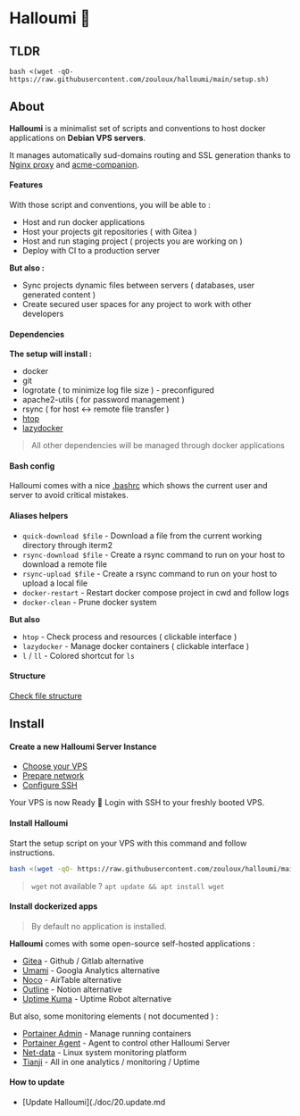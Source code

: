 # Halloumi 🧀

## TLDR

```shell
bash <(wget -qO- https://raw.githubusercontent.com/zouloux/halloumi/main/setup.sh)
```

## About

**Halloumi** is a minimalist set of scripts and conventions to host docker applications on **Debian VPS servers**.

It manages automatically sud-domains routing and SSL generation thanks to [Nginx proxy](https://github.com/nginx-proxy/nginx-proxy) and [acme-companion](https://github.com/nginx-proxy/acme-companion).

#### Features

With those script and conventions, you will be able to :
- Host and run docker applications
- Host your projects git repositories ( with Gitea )
- Host and run staging project ( projects you are working on )
- Deploy with CI to a production server

**But also :**
- Sync projects dynamic files between servers ( databases, user generated content )
- Create secured user spaces for any project to work with other developers

#### Dependencies

**The setup will install :**
- docker
- git
- logrotate ( to minimize log file size ) - preconfigured
- apache2-utils ( for password management )
- rsync ( for host <-> remote file transfer )
- [htop](https://github.com/htop-dev/htop?tab=readme-ov-file)
- [lazydocker](https://github.com/jesseduffield/lazydocker)

> All other dependencies will be managed through docker applications

#### Bash config

Halloumi comes with a nice [.bashrc](./.bashrc) which shows the current user and server to avoid critical mistakes.

#### Aliases helpers

- `quick-download $file` - Download a file from the current working directory through iterm2
- `rsync-download $file` - Create a rsync command to run on your host to download a remote file
- `rsync-upload $file` - Create a rsync command to run on your host to upload a local file
- `docker-restart` - Restart docker compose project in cwd and follow logs
- `docker-clean` - Prune docker system

**But also**
- `htop` - Check process and resources ( clickable interface )
- `lazydocker` - Manage docker containers ( clickable interface )
- `l` / `ll` - Colored shortcut for `ls`

#### Structure

[Check file structure](./doc/10.file-structure.md)

## Install

#### Create a new Halloumi Server Instance

- [Choose your VPS](./doc/00.choose-vps.md)
- [Prepare network](./doc/01.prepare-vps-network.md)
- [Configure SSH](./doc/02.configure-vps-ssh.md)

Your VPS is now Ready 🎉
Login with SSH to your freshly booted VPS.

#### Install Halloumi

Start the setup script on your VPS with this command and follow instructions.

```bash
bash <(wget -qO- https://raw.githubusercontent.com/zouloux/halloumi/main/setup.sh)
```

> `wget` not available ? `apt update && apt install wget`

#### Install dockerized apps

> By default no application is installed.

**Halloumi** comes with some open-source self-hosted applications :
- [Gitea](./containers/apps/gitea) - Github / Gitlab alternative
- [Umami](./containers/apps/umami) - Googla Analytics alternative
- [Noco](./containers/apps/noco) - AirTable alternative
- [Outline](./containers/apps/outline) - Notion alternative
- [Uptime Kuma](./containers/apps/kuma) - Uptime Robot alternative

But also, some monitoring elements ( not documented ) :
- [Portainer Admin](./containers/apps/portainer-admin) - Manage running containers
- [Portainer Agent](./containers/apps/portainer-agent) - Agent to control other Halloumi Server
- [Net-data](./containers/apps/netdata) - Linux system monitoring platform
- [Tianji](./containers/apps/tianji) - All in one analytics / monitoring / Uptime

#### How to update
- [Update Halloumi](./doc/20.update.md
